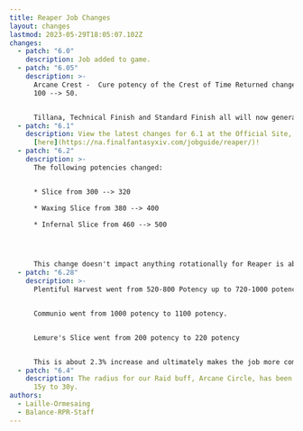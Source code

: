 ```yaml
---
title: Reaper Job Changes
layout: changes
lastmod: 2023-05-29T18:05:07.102Z
changes:
  - patch: "6.0"
    description: Job added to game.
  - patch: "6.05"
    description: >-
      Arcane Crest -  Cure potency of the Crest of Time Returned changed from
      100 --> 50.


      Tillana, Technical Finish and Standard Finish all will now generate Immortal Sacrifices.
  - patch: "6.1"
    description: View the latest changes for 6.1 at the Official Site, located
      [here](https://na.finalfantasyxiv.com/jobguide/reaper/)!
  - patch: "6.2"
    description: >-
      The following potencies changed:


      * Slice from 300 --> 320

      * Waxing Slice from 380 --> 400

      * Infernal Slice from 460 --> 500




      This change doesn't impact anything rotationally for Reaper is about a 1.5% increase in overall damage
  - patch: "6.28"
    description: >-
      Plentiful Harvest went from 520-800 Potency up to 720-1000 potency.


      Communio went from 1000 potency to 1100 potency.


      Lemure's Slice went from 200 potency to 220 potency


      This is about 2.3% increase and ultimately makes the job more competitive with other melee. All of this damage is in the burst window which also impacts how well a RPR performs in raid buffs.
  - patch: "6.4"
    description: The radius for our Raid buff, Arcane Circle, has been doubled from
      15y to 30y.
authors:
  - Laille-Ormesaing
  - Balance-RPR-Staff
---
```

